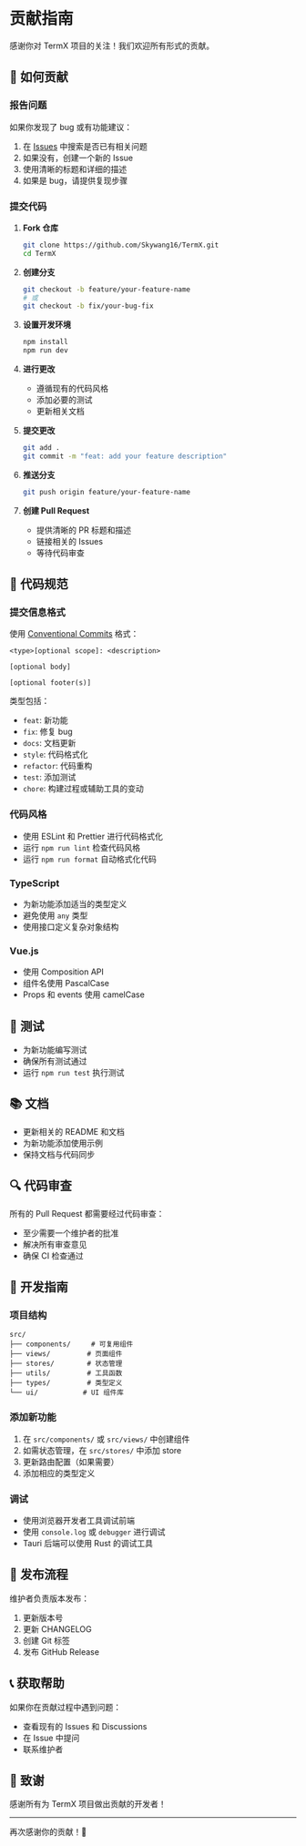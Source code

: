 # 贡献指南

感谢你对 TermX 项目的关注！我们欢迎所有形式的贡献。

## 🤝 如何贡献

### 报告问题

如果你发现了 bug 或有功能建议：

1. 在 [Issues](https://github.com/Skywang16/TermX/issues) 中搜索是否已有相关问题
2. 如果没有，创建一个新的 Issue
3. 使用清晰的标题和详细的描述
4. 如果是 bug，请提供复现步骤

### 提交代码

1. **Fork 仓库**

   ```bash
   git clone https://github.com/Skywang16/TermX.git
   cd TermX
   ```

2. **创建分支**

   ```bash
   git checkout -b feature/your-feature-name
   # 或
   git checkout -b fix/your-bug-fix
   ```

3. **设置开发环境**

   ```bash
   npm install
   npm run dev
   ```

4. **进行更改**
   - 遵循现有的代码风格
   - 添加必要的测试
   - 更新相关文档

5. **提交更改**

   ```bash
   git add .
   git commit -m "feat: add your feature description"
   ```

6. **推送分支**

   ```bash
   git push origin feature/your-feature-name
   ```

7. **创建 Pull Request**
   - 提供清晰的 PR 标题和描述
   - 链接相关的 Issues
   - 等待代码审查

## 📝 代码规范

### 提交信息格式

使用 [Conventional Commits](https://www.conventionalcommits.org/) 格式：

```
<type>[optional scope]: <description>

[optional body]

[optional footer(s)]
```

类型包括：

- `feat`: 新功能
- `fix`: 修复 bug
- `docs`: 文档更新
- `style`: 代码格式化
- `refactor`: 代码重构
- `test`: 添加测试
- `chore`: 构建过程或辅助工具的变动

### 代码风格

- 使用 ESLint 和 Prettier 进行代码格式化
- 运行 `npm run lint` 检查代码风格
- 运行 `npm run format` 自动格式化代码

### TypeScript

- 为新功能添加适当的类型定义
- 避免使用 `any` 类型
- 使用接口定义复杂对象结构

### Vue.js

- 使用 Composition API
- 组件名使用 PascalCase
- Props 和 events 使用 camelCase

## 🧪 测试

- 为新功能编写测试
- 确保所有测试通过
- 运行 `npm run test` 执行测试

## 📚 文档

- 更新相关的 README 和文档
- 为新功能添加使用示例
- 保持文档与代码同步

## 🔍 代码审查

所有的 Pull Request 都需要经过代码审查：

- 至少需要一个维护者的批准
- 解决所有审查意见
- 确保 CI 检查通过

## 🎯 开发指南

### 项目结构

```
src/
├── components/     # 可复用组件
├── views/         # 页面组件
├── stores/        # 状态管理
├── utils/         # 工具函数
├── types/         # 类型定义
└── ui/           # UI 组件库
```

### 添加新功能

1. 在 `src/components/` 或 `src/views/` 中创建组件
2. 如需状态管理，在 `src/stores/` 中添加 store
3. 更新路由配置（如果需要）
4. 添加相应的类型定义

### 调试

- 使用浏览器开发者工具调试前端
- 使用 `console.log` 或 `debugger` 进行调试
- Tauri 后端可以使用 Rust 的调试工具

## 🚀 发布流程

维护者负责版本发布：

1. 更新版本号
2. 更新 CHANGELOG
3. 创建 Git 标签
4. 发布 GitHub Release

## 📞 获取帮助

如果你在贡献过程中遇到问题：

- 查看现有的 Issues 和 Discussions
- 在 Issue 中提问
- 联系维护者

## 🙏 致谢

感谢所有为 TermX 项目做出贡献的开发者！

---

再次感谢你的贡献！🎉
